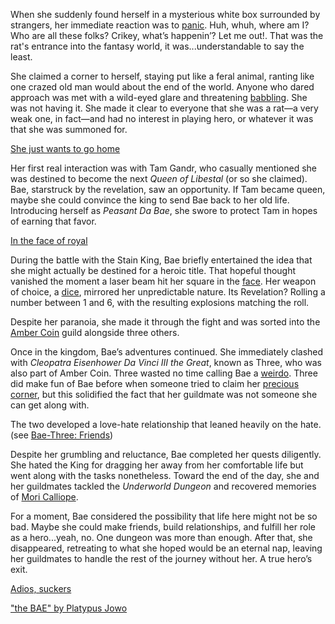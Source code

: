 When she suddenly found herself in a mysterious white box surrounded by strangers, her immediate reaction was to [panic](https://www.youtube.com/live/y8bcLA6BQsw?feature=shared\&t=281). Huh, whuh, where am I? Who are all these folks? Crikey, what’s happenin’? Let me out!. That was the rat's entrance into the fantasy world, it was...understandable to say the least.

She claimed a corner to herself, staying put like a feral animal, ranting like one crazed old man would about the end of the world. Anyone who dared approach was met with a wild-eyed glare and threatening [babbling](https://www.youtube.com/live/y8bcLA6BQsw?feature=shared\&t=343). She was not having it. She made it clear to everyone that she was a rat—a very weak one, in fact—and had no interest in playing hero, or whatever it was that she was summoned for.

[She just wants to go home](#embed:https://www.youtube.com/live/y8bcLA6BQsw?t=466)

Her first real interaction was with Tam Gandr, who casually mentioned she was destined to become the next *Queen of Libestal* (or so she claimed). Bae, starstruck by the revelation, saw an opportunity. If Tam became queen, maybe she could convince the king to send Bae back to her old life. Introducing herself as *Peasant Da Bae*, she swore to protect Tam in hopes of earning that favor.

[In the face of royal](#embed:https://www.youtube.com/live/y8bcLA6BQsw?feature=shared\&t=2919)

During the battle with the Stain King, Bae briefly entertained the idea that she might actually be destined for a heroic title. That hopeful thought vanished the moment a laser beam hit her square in the [face](https://www.youtube.com/watch?v=y8bcLA6BQsw\&t=3059s). Her weapon of choice, a [dice](https://www.youtube.com/live/y8bcLA6BQsw?feature=shared\&t=3171), mirrored her unpredictable nature. Its Revelation? Rolling a number between 1 and 6, with the resulting explosions matching the roll.

Despite her paranoia, she made it through the fight and was sorted into the [Amber Coin](https://www.youtube.com/live/y8bcLA6BQsw?feature=shared\&t=3446) guild alongside three others.

Once in the kingdom, Bae’s adventures continued. She immediately clashed with *Cleopatra Eisenhower Da Vinci III the Great*, known as Three, who was also part of Amber Coin. Three wasted no time calling Bae a [weirdo](https://www.youtube.com/live/y8bcLA6BQsw?feature=shared\&t=3510). Three did make fun of Bae before when someone tried to claim her [precious corner](https://www.youtube.com/live/y8bcLA6BQsw?feature=shared\&t=2482), but this solidified the fact that her guildmate was not someone she can get along with.

The two developed a love-hate relationship that leaned heavily on the hate. (see [Bae-Three: Friends](#edge:peasant-da-bae-moom-bottom-2-top-2))

Despite her grumbling and reluctance, Bae completed her quests diligently. She hated the King for dragging her away from her comfortable life but went along with the tasks nonetheless. Toward the end of the day, she and her guildmates tackled the *Underworld Dungeon* and recovered memories of [Mori Calliope](https://www.youtube.com/live/y8bcLA6BQsw?feature=shared\&t=9842).

For a moment, Bae considered the possibility that life here might not be so bad. Maybe she could make friends, build relationships, and fulfill her role as a hero...yeah, no. One dungeon was more than enough. After that, she disappeared, retreating to what she hoped would be an eternal nap, leaving her guildmates to handle the rest of the journey without her. A true hero’s exit.

[Adios, suckers](#embed:www.youtube.com/live/y8bcLA6BQsw?t=10388)

["the BAE" by Platypus Jowo](https://x.com/seekorplatypus/status/1902528599774883882)
